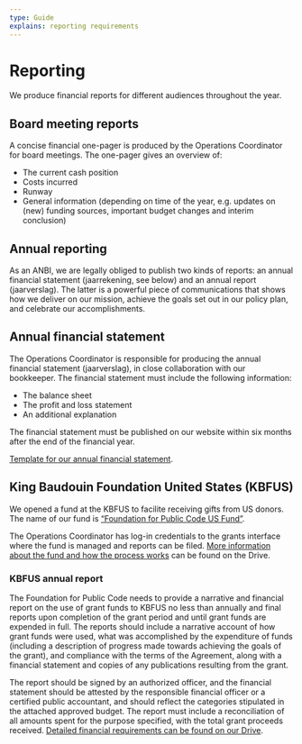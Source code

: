 ```yaml
---
type: Guide
explains: reporting requirements
---
```


# Reporting

We produce financial reports for different audiences throughout the year.

## Board meeting reports

A concise financial one-pager is produced by the Operations Coordinator for board meetings. The one-pager gives an overview of:

* The current cash position
* Costs incurred
* Runway
* General information (depending on time of the year, e.g. updates on (new) funding sources, important budget changes and interim conclusion)

## Annual reporting

As an ANBI, we are legally obliged to publish two kinds of reports: an annual financial statement (jaarrekening, see below) and an annual report (jaarverslag). The latter is a powerful piece of communications that shows how we deliver on our mission, achieve the goals set out in our policy plan, and celebrate our accomplishments.

## Annual financial statement

The Operations Coordinator is responsible for producing the annual financial statement (jaarverslag), in close collaboration with our bookkeeper. The financial statement must include the following information:

* The balance sheet
* The profit and loss statement
* An additional explanation

The financial statement must be published on our website within six months after the end of the financial year.

[Template for our annual financial statement](https://drive.google.com/drive/folders/1eeW-cCescwdGoxuCKwB4oMlhE5512Qu_).

## King Baudouin Foundation United States (KBFUS)

We opened a fund at the KBFUS to facilite receiving gifts from US donors. The name of our fund is [“Foundation for Public Code US Fund”](https://kbfus.networkforgood.com/projects/52915-p-kbfus-funds-foundation-for-public-code-nl).

The Operations Coordinator has log-in credentials to the grants interface where the fund is managed and reports can be filed. [More information about the fund and how the process works](https://drive.google.com/drive/folders/1hv1XKbA6y8XYO9KqbKo5-TFlFxRROn0R) can be found on the Drive.

### KBFUS annual report

The Foundation for Public Code needs to provide a narrative and financial report on the use of grant funds to KBFUS no less than annually and final reports upon completion of the grant period and until grant funds are expended in full. The reports should include a narrative account of how grant funds were used, what was accomplished by the expenditure of funds (including a description of progress made towards achieving the goals of the grant), and compliance with the terms of the Agreement, along with a financial statement and copies of any publications resulting from the grant.

The report should be signed by an authorized officer, and the financial statement should be attested by the responsible financial officer or a certified public accountant, and should reflect the categories stipulated in the attached approved budget. The report must include a reconciliation of all amounts spent for the purpose specified, with the total grant proceeds received. [Detailed financial requirements can be found on our Drive](https://drive.google.com/drive/folders/1Tv5j1vfn2MhDc2DtDmKCyQrrfkh2CJTj).
